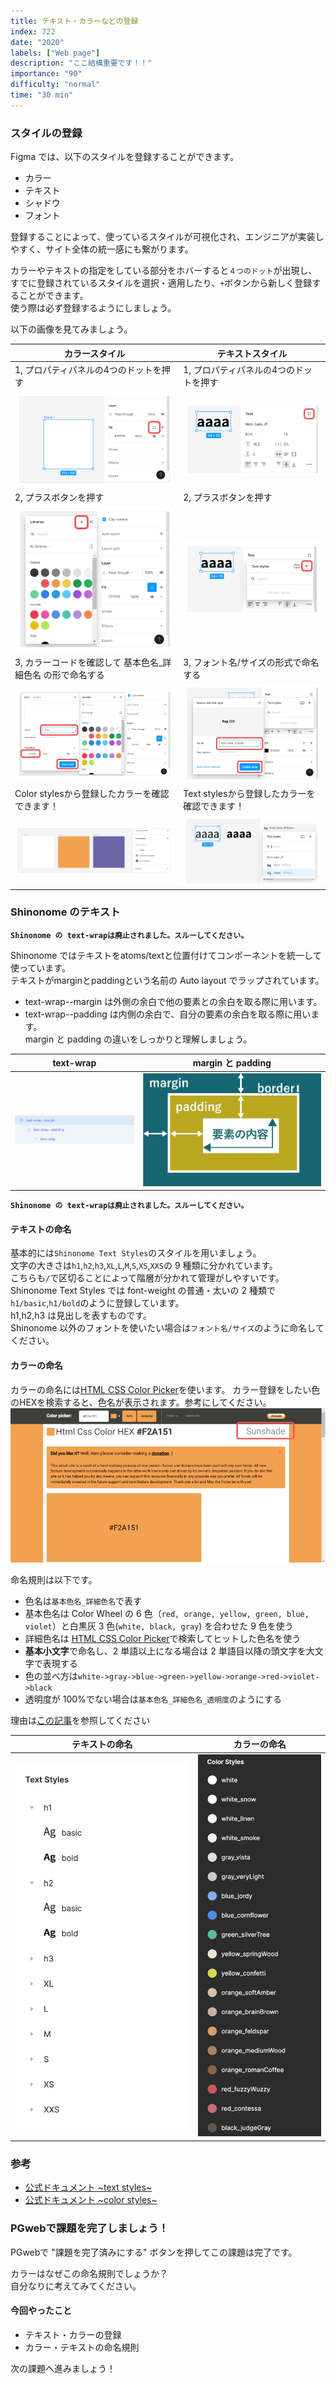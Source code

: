 ```yaml
---
title: テキスト・カラーなどの登録
index: 722
date: "2020"
labels: ["Web page"]
description: "ここ結構重要です！！"
importance: "90"
difficulty: "normal"
time: "30 min"
---
```


### スタイルの登録

Figma では、以下のスタイルを登録することができます。

- カラー
- テキスト
- シャドウ
- フォント

登録することによって、使っているスタイルが可視化され、エンジニアが実装しやすく、サイト全体の統一感にも繋がります。  

カラーやテキストの指定をしている部分をホバーすると`４つのドット`が出現し、すでに登録されているスタイルを選択・適用したり、`+`ボタンから新しく登録することができます。  
使う際は必ず登録するようにしましょう。

以下の画像を見てみましょう。

| カラースタイル                         | テキストスタイル                     |
| -------------------------------------- | ------------------------------------ |
| 1, プロパティパネルの4つのドットを押す  | 1, プロパティパネルの4つのドットを押す |
| ![Color Styles](./img/colorStyle1.png) | ![Text Styles](./img/textStyle1.png) |
| 2, プラスボタンを押す | 2, プラスボタンを押す |
| ![Color Styles](./img/colorStyle2.png) | ![Text Styles](./img/textStyle2.png) |
| 3, カラーコードを確認して 基本色名_詳細色名 の形で命名する | 3, フォント名/サイズの形式で命名する |
| ![Color Styles](./img/colorStyle3.png) | ![Text Styles](./img/textStyle3.png) |
|  Color stylesから登録したカラーを確認できます！ | Text stylesから登録したカラーを確認できます！ |
| ![Color Styles](./img/colorStyle4.png) | ![Text Styles](./img/textStyle4.png) |



### Shinonome のテキスト

**`Shinonome の text-wrapは廃止されました。スルーしてください。`**


Shinonome ではテキストをatoms/textと位置付けてコンポーネントを統一して使っています。  
テキストがmarginとpaddingという名前の Auto layout でラップされています。  

- text-wrap--margin は外側の余白で他の要素との余白を取る際に用います。
- text-wrap--padding は内側の余白で、自分の要素の余白を取る際に用います。  
  margin と padding の違いをしっかりと理解しましょう。

| text-wrap                         | margin と padding                       |
| --------------------------------- | --------------------------------------- |
| ![text-wrap](./img/text-wrap.png) | ![Text Styles](./img/marginPadding.png) |

**`Shinonome の text-wrapは廃止されました。スルーしてください。`**

#### テキストの命名

基本的には`Shinonome Text Styles`のスタイルを用いましょう。  
文字の大きさは`h1`,`h2`,`h3`,`XL`,`L`,`M`,`S`,`XS`,`XXS`の 9 種類に分かれています。  
こちらも`/`で区切ることによって階層が分かれて管理がしやすいです。  
Shinonome Text Styles では font-weight の普通・太いの 2 種類で`h1/basic`,`h1/bold`のように登録しています。  
h1,h2,h3 は見出しを表すものです。  
Shinonome 以外のフォントを使いたい場合は`フォント名/サイズ`のように命名してください。

#### カラーの命名

カラーの命名には[HTML CSS Color Picker](http://www.htmlcsscolor.com/)を使います。
カラー登録をしたい色のHEXを検索すると、色名が表示されます。参考にしてください。
![Color Styles](./img/colorStyle5.png) 

命名規則は以下です。

- 色名は`基本色名_詳細色名`で表す
- 基本色名は Color Wheel の 6 色（`red, orange, yellow, green, blue, violet`）と白黒灰 3 色(`white, black, gray`) を合わせた 9 色を使う
- 詳細色名は [HTML CSS Color Picker](http://www.htmlcsscolor.com/)で検索してヒットした色名を使う
- **基本小文字**で命名し、2 単語以上になる場合は 2 単語目以降の頭文字を大文字で表現する
- 色の並べ方は`white->gray->blue->green->yellow->orange->red->violet->black`
- 透明度が 100%でない場合は`基本色名_詳細色名_透明度`のようにする

理由は[この記事](https://qiita.com/gotchane/items/5a84c6acd9312f70be77)を参照してください

| テキストの命名                                            | カラーの命名                                                 |
| --------------------------------------------------------- | ------------------------------------------------------------ |
| ![shinonome-text-styles](./img/shinonome-text-styles.png) | ![shinonome-color-styles](./img/shinonome-color-styles2.png) |

### 参考

- [公式ドキュメント ~text styles~](https://help.figma.com/hc/en-us/articles/360039957034-Create-and-Apply-Text-Styles)
- [公式ドキュメント ~color styles~](https://help.figma.com/hc/en-us/articles/360038746534-Create-styles-for-colors-text-effects-and-layout-grids#Text)

### PGwebで課題を完了しましょう！

PGwebで "課題を完了済みにする" ボタンを押してこの課題は完了です。

カラーはなぜこの命名規則でしょうか？  
自分なりに考えてみてください。

#### 今回やったこと

- テキスト・カラーの登録
- カラー・テキストの命名規則

次の課題へ進みましょう！
